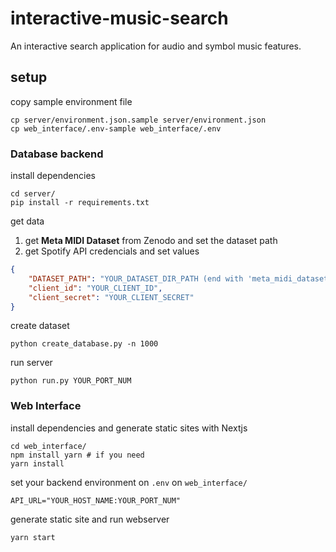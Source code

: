 # interactive-music-search

An interactive search application for audio and symbol music features.

## setup

copy sample environment file

```shell
cp server/environment.json.sample server/environment.json
cp web_interface/.env-sample web_interface/.env
```

### Database backend

install dependencies

```shell
cd server/
pip install -r requirements.txt
```

get data

1. get **Meta MIDI Dataset** from Zenodo and set the dataset path
2. get Spotify API credencials and set values

```json
{
    "DATASET_PATH": "YOUR_DATASET_DIR_PATH (end with 'meta_midi_dataset/')",
    "client_id": "YOUR_CLIENT_ID",
    "client_secret": "YOUR_CLIENT_SECRET"
}
```

create dataset

```shell
python create_database.py -n 1000
```

run server

```shell
python run.py YOUR_PORT_NUM
```

### Web Interface

install dependencies and generate static sites with Nextjs

```shell
cd web_interface/
npm install yarn # if you need
yarn install
```

set your backend environment on `.env` on `web_interface/`

```shell
API_URL="YOUR_HOST_NAME:YOUR_PORT_NUM"
```

generate static site and run webserver

```shell
yarn start
```

